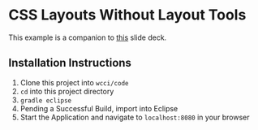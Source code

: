 # CSS Layouts Without Layout Tools

This example is a companion to [this](http://wecancodeit.github.io/java-slides/frontend/css-layouts-without-layout-tools) slide deck.

## Installation Instructions

1. Clone this project into `wcci/code`
1. `cd` into this project directory
1. `gradle eclipse`
1. Pending a Successful Build, import into Eclipse
1. Start the Application and navigate to `localhost:8080` in your browser